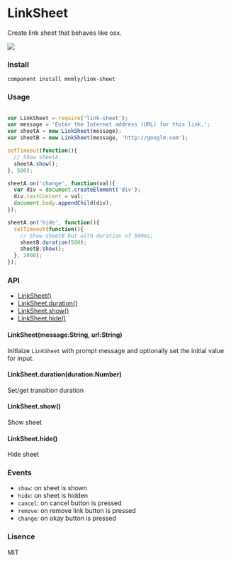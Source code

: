 # LinkSheet

Create link sheet that behaves like osx.

![](http://c.mnmly.com/UwgH/link-sheet.gif)


### Install

```
component install mnmly/link-sheet
```

### Usage
```js

var LinkSheet = require('link-sheet');
var message = 'Enter the Internet address (URL) for this link.';
var sheetA = new LinkSheet(message);
var sheetB = new LinkSheet(message, 'http://google.com');

setTimeout(function(){
  // Show sheetA.
  sheetA.show();
}, 500);

sheetA.on('change', function(val){
  var div = document.createElement('div');
  div.textContent = val;
  document.body.appendChild(div);
});

sheetA.on('hide', function(){
  setTimeout(function(){
    // Show sheetB but with duration of 500ms;
    sheetB.duration(500);
    sheetB.show();
  }, 2000);
});

```

### API

  - [LinkSheet()](#linksheet)
  - [LinkSheet.duration()](#linksheetdurationdurationnumber)
  - [LinkSheet.show()](#linksheetshowdurationnumber)
  - [LinkSheet.hide()](#linksheethidedurationnumber)


#### LinkSheet(message:String, url:String)

  Initlaize `LinkSheet` with prompt message and optionally set the initial value for input.

#### LinkSheet.duration(duration:Number)

  Set/get transition duration

#### LinkSheet.show()
  Show sheet

#### LinkSheet.hide()

  Hide sheet


### Events

  - `show`: on sheet is shown
  - `hide`: on sheet is hidden
  - `cancel`: on cancel button is pressed
  - `remove`: on remove link button is pressed
  - `change`: on okay button is pressed


### Lisence

  MIT
